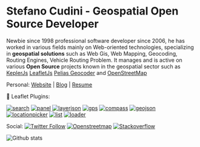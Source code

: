 # Stefano Cudini - Geospatial Open Source Developer

Newbie since 1998 professional software developer since 2006, he has worked in various fields mainly
on Web-oriented technologies, specializing in **geospatial solutions**
such as Web Gis, Web Mapping, Geocoding, Routing Engines, Vehicle Routing Problem.
It manages and is active on various **Open Source** projects known in the geospatial sector such as [KeplerJs](https://keplerjs.io/) [LeafletJs](https://leafletjs.com/) [Pelias Geocoder](https://pelias.io/) and [OpenStreetMap](https://osm.org/)

Personal:
[Website](https://opengeo.tech/) | [Blog](https://stefcud.medium.com) | [Resume](http://stefanocudini.github.io/stefanocudini/)

🍃 Leaflet Plugins:

[![search](https://img.shields.io/github/stars/stefanocudini/leaflet-search?style=social&label=Search)](https://github.com/stefanocudini/leaflet-search) 
[![panel](https://img.shields.io/github/stars/stefanocudini/leaflet-panel-layers?style=social&label=Panel-Layers)](https://github.com/stefanocudini/leaflet-panel-layers) 
[![layerjson](https://img.shields.io/github/stars/stefanocudini/leaflet-layerjson?style=social&label=LayerJson)](https://github.com/stefanocudini/leaflet-layerjson) 
[![gps](https://img.shields.io/github/stars/stefanocudini/leaflet-gps?style=social&label=Gps)](https://github.com/stefanocudini/leaflet-gps) 
[![compass](https://img.shields.io/github/stars/stefanocudini/leaflet-compass?style=social&label=Compass)](https://github.com/stefanocudini/leaflet-compass) 
[![geojson](https://img.shields.io/github/stars/stefanocudini/leaflet-geojson-selector?style=social&label=Geojson-Selector)](https://github.com/stefanocudini/leaflet-geojson-selector) 
[![locationpicker](https://img.shields.io/github/stars/stefanocudini/leaflet-locationpicker?style=social&label=LocationPicker)](https://github.com/stefanocudini/leaflet-locationpicker) 
[![list](https://img.shields.io/github/stars/stefanocudini/leaflet-list-markers?style=social&label=List-Markers)](https://github.com/stefanocudini/leaflet-list-markers) 
[![loader](https://img.shields.io/github/stars/stefanocudini/leaflet-loader?style=social&label=Loader)](https://github.com/stefanocudini/leaflet-loader)  

Social:
[![Twitter Follow](https://img.shields.io/twitter/follow/zakis?label=Follow)](https://twitter.com/intent/follow?screen_name=zakis) 
[![Openstreetmap](https://img.shields.io/badge/Openstreetmap-+3k-brightgreen?style=social&logo=Openstreetmap)](https://osm.org/user/StefanoCudini)
[![Stackoverflow](https://img.shields.io/badge/Stackoverflow-+2k-brightgreen?style=social&logo=stackoverflow)](https://stackoverflow.com/users/526444/stefcud?tab=profile)

![Github stats](https://github-readme-stats.vercel.app/api?username=stefanocudini&theme=graywhite&hide_border=true&custom_title=Activity%20stats)
